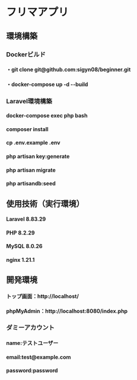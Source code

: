 # フリマアプリ
<h2>環境構築</h2>
<h3>Dockerビルド</h3>
<h4>・git clone git@github.com:sigyn08/beginner.git</h4>
<h4>・docker-compose up -d --build</h4>
<h3>Laravel環境構築</h3>
<h4>docker-compose exec php bash</h4>
<h4>composer install</h4>
<h4>cp .env.example .env</h4>
<h4>php artisan key:generate</h4>
<h4>php artisan migrate</h4>
<h4>php artisandb:seed</h4>
<h2>使用技術（実行環境）</h2>
<H4>Laravel 8.83.29</H4>
<h4>PHP 8.2.29</h4>
<h4>MySQL 8.0.26</h4>
<h4>nginx 1.21.1</h4>
<h2>開発環境</h2>
<h4>トップ画面：http://localhost/</h4>
<h4>phpMyAdmin：http://localhost:8080/index.php</h4>
<h3>ダミーアカウント</h3>
<h4>name:テストユーザー</h4>
<h4>email:test@example.com</h4>
<h4>password:password</h4>

